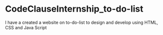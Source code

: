 # CodeClauseInternship_to-do-list
I have a created a website on to-do-list to design and develop using HTML, CSS and Java Script
